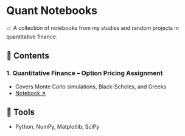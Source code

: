# Quant Notebooks

📈 A collection of notebooks from my studies and random projects in quantitative finance.

## 📘 Contents

### 1. Quantitative Finance – Option Pricing Assignment
- Covers Monte Carlo simulations, Black-Scholes, and Greeks
- [Notebook ↗️](./QuantFinance_Assignment1_Yanchuk.ipynb)

## 🔧 Tools
- Python, NumPy, Matplotlib, SciPy
